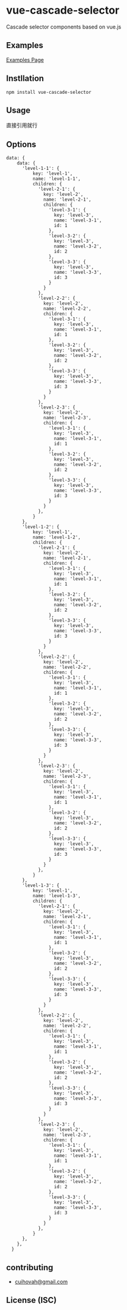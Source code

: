 # vue-cascade-selector
Cascade selector components based on vue.js

## Examples
[Examples Page](/cuihovah/vue-cascade-selector/tree/master/examples)

## Instllation
	npm install vue-cascade-selector

## Usage
直接引用就行

## Options
	data: {
	    data: {
	      'level-1-1': {
	          key: 'level-1', 
	          name: 'level-1-1', 
	          children: {
	            'level-2-1': {
	              key: 'level-2',
	              name: 'level-2-1',
	              children: {
	                'level-3-1': {
	                  key: 'level-3',
	                  name: 'level-3-1',
	                  id: 1
	                },
	                'level-3-2': {
	                  key: 'level-3',
	                  name: 'level-3-2',
	                  id: 2
	                },
	                'level-3-3': {
	                  key: 'level-3',
	                  name: 'level-3-3',
	                  id: 3
	                }
	              }
	            },
	            'level-2-2': {
	              key: 'level-2',
	              name: 'level-2-2',
	              children: {
	                'level-3-1': {
	                  key: 'level-3',
	                  name: 'level-3-1',
	                  id: 1
	                },
	                'level-3-2': {
	                  key: 'level-3',
	                  name: 'level-3-2',
	                  id: 2
	                },
	                'level-3-3': {
	                  key: 'level-3',
	                  name: 'level-3-3',
	                  id: 3
	                }
	              }
	            },
	            'level-2-3': {
	              key: 'level-2',
	              name: 'level-2-3',
	              children: {
	                'level-3-1': {
	                  key: 'level-3',
	                  name: 'level-3-1',
	                  id: 1
	                },
	                'level-3-2': {
	                  key: 'level-3',
	                  name: 'level-3-2',
	                  id: 2
	                },
	                'level-3-3': {
	                  key: 'level-3',
	                  name: 'level-3-3',
	                  id: 3
	                }
	              }
	            },
	          }
	      },
	      'level-1-2': {
	          key: 'level-1', 
	          name: 'level-1-2', 
	          children: {
	            'level-2-1': {
	              key: 'level-2',
	              name: 'level-2-1',
	              children: {
	                'level-3-1': {
	                  key: 'level-3',
	                  name: 'level-3-1',
	                  id: 1
	                },
	                'level-3-2': {
	                  key: 'level-3',
	                  name: 'level-3-2',
	                  id: 2
	                },
	                'level-3-3': {
	                  key: 'level-3',
	                  name: 'level-3-3',
	                  id: 3
	                }
	              }
	            },
	            'level-2-2': {
	              key: 'level-2',
	              name: 'level-2-2',
	              children: {
	                'level-3-1': {
	                  key: 'level-3',
	                  name: 'level-3-1',
	                  id: 1
	                },
	                'level-3-2': {
	                  key: 'level-3',
	                  name: 'level-3-2',
	                  id: 2
	                },
	                'level-3-3': {
	                  key: 'level-3',
	                  name: 'level-3-3',
	                  id: 3
	                }
	              }
	            },
	            'level-2-3': {
	              key: 'level-2',
	              name: 'level-2-3',
	              children: {
	                'level-3-1': {
	                  key: 'level-3',
	                  name: 'level-3-1',
	                  id: 1
	                },
	                'level-3-2': {
	                  key: 'level-3',
	                  name: 'level-3-2',
	                  id: 2
	                },
	                'level-3-3': {
	                  key: 'level-3',
	                  name: 'level-3-3',
	                  id: 3
	                }
	              }
	            },
	          }
	      },
	      'level-1-3': {
	          key: 'level-1', 
	          name: 'level-1-3', 
	          children: {
	            'level-2-1': {
	              key: 'level-2',
	              name: 'level-2-1',
	              children: {
	                'level-3-1': {
	                  key: 'level-3',
	                  name: 'level-3-1',
	                  id: 1
	                },
	                'level-3-2': {
	                  key: 'level-3',
	                  name: 'level-3-2',
	                  id: 2
	                },
	                'level-3-3': {
	                  key: 'level-3',
	                  name: 'level-3-3',
	                  id: 3
	                }
	              }
	            },
	            'level-2-2': {
	              key: 'level-2',
	              name: 'level-2-2',
	              children: {
	                'level-3-1': {
	                  key: 'level-3',
	                  name: 'level-3-1',
	                  id: 1
	                },
	                'level-3-2': {
	                  key: 'level-3',
	                  name: 'level-3-2',
	                  id: 2
	                },
	                'level-3-3': {
	                  key: 'level-3',
	                  name: 'level-3-3',
	                  id: 3
	                }
	              }
	            },
	            'level-2-3': {
	              key: 'level-2',
	              name: 'level-2-3',
	              children: {
	                'level-3-1': {
	                  key: 'level-3',
	                  name: 'level-3-1',
	                  id: 1
	                },
	                'level-3-2': {
	                  key: 'level-3',
	                  name: 'level-3-2',
	                  id: 2
	                },
	                'level-3-3': {
	                  key: 'level-3',
	                  name: 'level-3-3',
	                  id: 3
	                }
	              }
	            },
	          }
	      },
	    },
	  }

## contributing
* cuihovah@gmail.com

## License (ISC)
